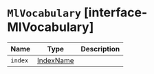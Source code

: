 # `MlVocabulary` [interface-MlVocabulary]

| Name | Type | Description |
| - | - | - |
| `index` | [IndexName](./IndexName.md) | &nbsp; |
